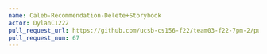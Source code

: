 ```yaml
---
name: Caleb-Recommendation-Delete+Storybook
actor: DylanC1222
pull_request_url: https://github.com/ucsb-cs156-f22/team03-f22-7pm-2/pull/67
pull_request_num: 67
---
```

